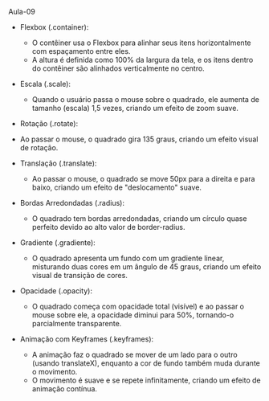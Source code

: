 Aula-09

- Flexbox (.container):
    - O contêiner usa o Flexbox para alinhar seus itens horizontalmente com espaçamento entre eles.
    - A altura é definida como 100% da largura da tela, e os itens dentro do contêiner são alinhados verticalmente no centro.

- Escala (.scale):
    - Quando o usuário passa o mouse sobre o quadrado, ele aumenta de tamanho (escala) 1,5 vezes, criando um efeito de zoom suave.

- Rotação (.rotate):
 - Ao passar o mouse, o quadrado gira 135 graus, criando um efeito visual de rotação.

- Translação (.translate):
    - Ao passar o mouse, o quadrado se move 50px para a direita e para baixo, criando um efeito de "deslocamento" suave.

- Bordas Arredondadas (.radius):
    - O quadrado tem bordas arredondadas, criando um círculo quase perfeito devido ao alto valor de border-radius.

- Gradiente (.gradiente):
    - O quadrado apresenta um fundo com um gradiente linear, misturando duas cores em um ângulo de 45 graus, criando um efeito visual de transição de cores.

- Opacidade (.opacity):
    - O quadrado começa com opacidade total (visível) e ao passar o mouse sobre ele, a opacidade diminui para 50%, tornando-o parcialmente transparente.

- Animação com Keyframes (.keyframes):
    - A animação faz o quadrado se mover de um lado para o outro (usando translateX), enquanto a cor de fundo também muda durante o movimento.
    - O movimento é suave e se repete infinitamente, criando um efeito de animação contínua.